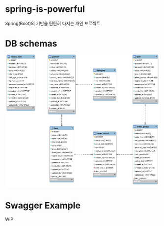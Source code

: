 # spring-is-powerful
Spring(Boot)의 기반을 탄탄히 다지는 개인 프로젝트

# DB schemas

![spring-is-powerful-DB-schema](/assets/images/spring-is-powerful-DB-schema.jpg) 

# Swagger Example

WIP  

